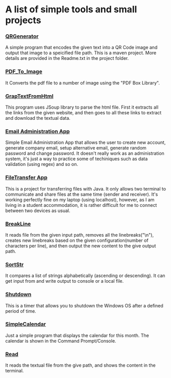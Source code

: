 <h1>A list of simple tools and small projects</h1>

<h3><a href="https://github.com/CurtisNewbie/Little-Tools-and-Projects/tree/master/QRGenerator">QRGenerator</a></h3>

A simple program that encodes the given text into a QR Code image and output that image to a speicified file path. This is a maven project. More details are provided in the Readme.txt in the project folder.

<h3><a href="https://github.com/CurtisNewbie/Simple-Tools-and-Projects/tree/master/PDF_To_Image">PDF_To_Image</a></h3>

It Converts the pdf file to a number of image using the "PDF Box Library".

<h3><a href="https://github.com/CurtisNewbie/Simple-Tools-and-Projects/tree/master/GrapTextFromHtml">GrapTextFromHtml</a></h3>

This program uses JSoup library to parse the html file. First it extracts all the links from the given website, and then goes to all these links to extract and download the textual data.

<h3><a href="https://github.com/CurtisNewbie/Little-Tools-and-Projects/tree/master/Email%20Administration%20App">Email Administration App</a></h3>

Simple Email Administration App that allows the user to create new account, generate company email, setup alternative email, generate random password and change password. It doesn't really work as an administration system, it's just a way to practice some of techiniques such as data validation (using regex) and so on.

<h3><a href="https://github.com/CurtisNewbie/Little-Tools-and-Projects/tree/master/FileTransfer">FileTransfer App</a></h3>

This is a project for transferring files with Java. It only allows two terminal to communicate and share files at the same time (sender and receiver). It's working perfectly fine on my laptop (using localhost), however, as I am living in a student accommodation, it is rather difficult for me to connect between two devices as usual.

<h3><a href="https://github.com/CurtisNewbie/Little-Tools-and-Projects/tree/master/BreakLine">BreakLine</a></h3>

It reads file from the given input path, removes all the linebreaks("\n"), creates new linebreaks based on the given configuration(number of characters per line), and then output the new content to the give output path.

<h3><a href="https://github.com/CurtisNewbie/Little-Tools-and-Projects/tree/master/SortStr">SortStr</a></h3>

It compares a list of strings alphabetically (ascending or descending). It can get input from and write output to console or a local file.

<h3><a href="https://github.com/CurtisNewbie/Little-Tools-and-Projects/tree/master/Shutdown">Shutdown</a></h3>

This is a timer that allows you to shutdown the Windows OS after a defined period of time. <br>

<h3><a href="https://github.com/CurtisNewbie/Little-Tools-and-Projects/tree/master/SimpleCalendar">SimpleCalendar</a></h3>

Just a simple program that displays the calendar for this month. The calendar is shown in the Command Prompt/Console.

<h3><a href="https://github.com/CurtisNewbie/Little-Tools-and-Projects/tree/master/Read">Read</a></h3>

It reads the textual file from the give path, and shows the content in the terminal.
